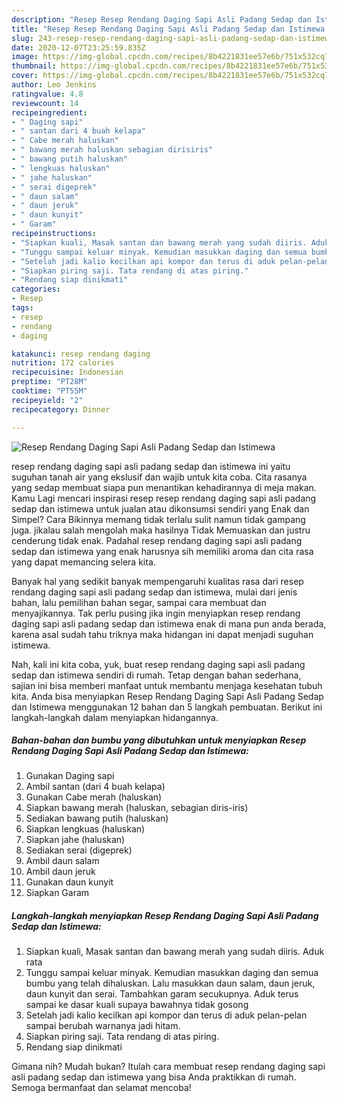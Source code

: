 ```yaml
---
description: "Resep Resep Rendang Daging Sapi Asli Padang Sedap dan Istimewa | Resep Bumbu Resep Rendang Daging Sapi Asli Padang Sedap dan Istimewa Yang Bikin Ngiler"
title: "Resep Resep Rendang Daging Sapi Asli Padang Sedap dan Istimewa | Resep Bumbu Resep Rendang Daging Sapi Asli Padang Sedap dan Istimewa Yang Bikin Ngiler"
slug: 243-resep-resep-rendang-daging-sapi-asli-padang-sedap-dan-istimewa-resep-bumbu-resep-rendang-daging-sapi-asli-padang-sedap-dan-istimewa-yang-bikin-ngiler
date: 2020-12-07T23:25:59.835Z
image: https://img-global.cpcdn.com/recipes/8b4221831ee57e6b/751x532cq70/resep-rendang-daging-sapi-asli-padang-sedap-dan-istimewa-foto-resep-utama.jpg
thumbnail: https://img-global.cpcdn.com/recipes/8b4221831ee57e6b/751x532cq70/resep-rendang-daging-sapi-asli-padang-sedap-dan-istimewa-foto-resep-utama.jpg
cover: https://img-global.cpcdn.com/recipes/8b4221831ee57e6b/751x532cq70/resep-rendang-daging-sapi-asli-padang-sedap-dan-istimewa-foto-resep-utama.jpg
author: Leo Jenkins
ratingvalue: 4.8
reviewcount: 14
recipeingredient:
- " Daging sapi"
- " santan dari 4 buah kelapa"
- " Cabe merah haluskan"
- " bawang merah haluskan sebagian dirisiris"
- " bawang putih haluskan"
- " lengkuas haluskan"
- " jahe haluskan"
- " serai digeprek"
- " daun salam"
- " daun jeruk"
- " daun kunyit"
- " Garam"
recipeinstructions:
- "Siapkan kuali, Masak santan dan bawang merah yang sudah diiris. Aduk rata"
- "Tunggu sampai keluar minyak. Kemudian masukkan daging dan semua bumbu yang telah dihaluskan. Lalu masukkan daun salam, daun jeruk, daun kunyit dan serai. Tambahkan garam secukupnya. Aduk terus sampai ke dasar kuali supaya bawahnya tidak gosong"
- "Setelah jadi kalio kecilkan api kompor dan terus di aduk pelan-pelan sampai berubah warnanya jadi hitam."
- "Siapkan piring saji. Tata rendang di atas piring."
- "Rendang siap dinikmati"
categories:
- Resep
tags:
- resep
- rendang
- daging

katakunci: resep rendang daging 
nutrition: 172 calories
recipecuisine: Indonesian
preptime: "PT28M"
cooktime: "PT55M"
recipeyield: "2"
recipecategory: Dinner

---
```



![Resep Rendang Daging Sapi Asli Padang Sedap dan Istimewa](https://img-global.cpcdn.com/recipes/8b4221831ee57e6b/751x532cq70/resep-rendang-daging-sapi-asli-padang-sedap-dan-istimewa-foto-resep-utama.jpg)


resep rendang daging sapi asli padang sedap dan istimewa ini yaitu suguhan tanah air yang ekslusif dan wajib untuk kita coba. Cita rasanya yang sedap membuat siapa pun menantikan kehadirannya di meja makan.
Kamu Lagi mencari inspirasi resep resep rendang daging sapi asli padang sedap dan istimewa untuk jualan atau dikonsumsi sendiri yang Enak dan Simpel? Cara Bikinnya memang tidak terlalu sulit namun tidak gampang juga. jikalau salah mengolah maka hasilnya Tidak Memuaskan dan justru cenderung tidak enak. Padahal resep rendang daging sapi asli padang sedap dan istimewa yang enak harusnya sih memiliki aroma dan cita rasa yang dapat memancing selera kita.

Banyak hal yang sedikit banyak mempengaruhi kualitas rasa dari resep rendang daging sapi asli padang sedap dan istimewa, mulai dari jenis bahan, lalu pemilihan bahan segar, sampai cara membuat dan menyajikannya. Tak perlu pusing jika ingin menyiapkan resep rendang daging sapi asli padang sedap dan istimewa enak di mana pun anda berada, karena asal sudah tahu triknya maka hidangan ini dapat menjadi suguhan istimewa.




Nah, kali ini kita coba, yuk, buat resep rendang daging sapi asli padang sedap dan istimewa sendiri di rumah. Tetap dengan bahan sederhana, sajian ini bisa memberi manfaat untuk membantu menjaga kesehatan tubuh kita. Anda bisa menyiapkan Resep Rendang Daging Sapi Asli Padang Sedap dan Istimewa menggunakan 12 bahan dan 5 langkah pembuatan. Berikut ini langkah-langkah dalam menyiapkan hidangannya.

<!--inarticleads1-->

##### Bahan-bahan dan bumbu yang dibutuhkan untuk menyiapkan Resep Rendang Daging Sapi Asli Padang Sedap dan Istimewa:

1. Gunakan  Daging sapi
1. Ambil  santan (dari 4 buah kelapa)
1. Gunakan  Cabe merah (haluskan)
1. Siapkan  bawang merah (haluskan, sebagian diris-iris)
1. Sediakan  bawang putih (haluskan)
1. Siapkan  lengkuas (haluskan)
1. Siapkan  jahe (haluskan)
1. Sediakan  serai (digeprek)
1. Ambil  daun salam
1. Ambil  daun jeruk
1. Gunakan  daun kunyit
1. Siapkan  Garam




<!--inarticleads2-->

##### Langkah-langkah menyiapkan Resep Rendang Daging Sapi Asli Padang Sedap dan Istimewa:

1. Siapkan kuali, Masak santan dan bawang merah yang sudah diiris. Aduk rata
1. Tunggu sampai keluar minyak. Kemudian masukkan daging dan semua bumbu yang telah dihaluskan. Lalu masukkan daun salam, daun jeruk, daun kunyit dan serai. Tambahkan garam secukupnya. Aduk terus sampai ke dasar kuali supaya bawahnya tidak gosong
1. Setelah jadi kalio kecilkan api kompor dan terus di aduk pelan-pelan sampai berubah warnanya jadi hitam.
1. Siapkan piring saji. Tata rendang di atas piring.
1. Rendang siap dinikmati




Gimana nih? Mudah bukan? Itulah cara membuat resep rendang daging sapi asli padang sedap dan istimewa yang bisa Anda praktikkan di rumah. Semoga bermanfaat dan selamat mencoba!
